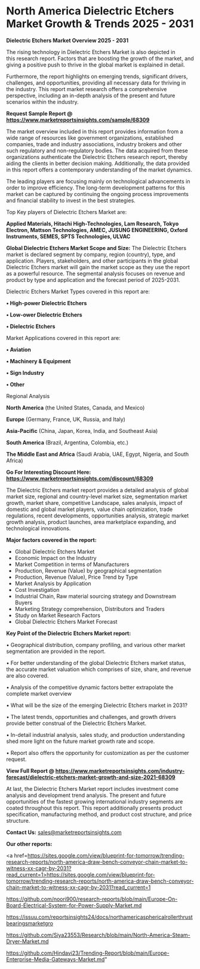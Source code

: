 # North America Dielectric Etchers Market Growth & Trends 2025 - 2031

<Strong> Dielectric Etchers Market Overview 2025 - 2031</strong>

The rising technology in Dielectric Etchers Market is also depicted in this research report. Factors that are boosting the growth of the market, and giving a positive push to thrive in the global market is explained in detail.

Furthermore, the report highlights on emerging trends, significant drivers, challenges, and opportunities, providing all necessary data for thriving in the industry. This report market research offers a comprehensive perspective, including an in-depth analysis of the present and future scenarios within the industry.

<strong>Request Sample Report @ <a href=https://www.marketreportsinsights.com/sample/68309>https://www.marketreportsinsights.com/sample/68309</a></strong>

The market overview included in this report provides information from a wide range of resources like government organizations, established companies, trade and industry associations, industry brokers and other such regulatory and non-regulatory bodies. The data acquired from these organizations authenticate the Dielectric Etchers research report, thereby aiding the clients in better decision making. Additionally, the data provided in this report offers a contemporary understanding of the market dynamics.

The leading players are focusing mainly on technological advancements in order to improve efficiency. The long-term development patterns for this market can be captured by continuing the ongoing process improvements and financial stability to invest in the best strategies.

Top Key players of Dielectric Etchers Market are:

<strong>Applied Materials, Hitachi High-Technologies, Lam Research, Tokyo Electron, Mattson Technologies, AMEC, JUSUNG ENGINEERING, Oxford Instruments, SEMES, SPTS Technologies, ULVAC</strong>

<strong><b>Global Dielectric Etchers Market Scope and Size:</b></strong>
The Dielectric Etchers market is declared segment by company, region (country), type, and application. Players, stakeholders, and other participants in the global Dielectric Etchers market will gain the market scope as they use the report as a powerful resource. The segmental analysis focuses on revenue and product by type and application and the forecast period of 2025-2031.

Dielectric Etchers Market Types covered in this report are:

<strong>• High-power Dielectric Etchers

• Low-ower Dielectric Etchers

• Dielectric Etchers</strong>

Market Applications covered in this report are:

<strong>• Aviation

• Machinery & Equipment

• Sign Industry

• Other</strong> 

Regional Analysis

<strong>North America</strong> (the United States, Canada, and Mexico)

<strong>Europe</strong> (Germany, France, UK, Russia, and Italy)

<strong>Asia-Pacific</strong> (China, Japan, Korea, India, and Southeast Asia)

<strong>South America</strong> (Brazil, Argentina, Colombia, etc.)

<strong>The Middle East and Africa</strong> (Saudi Arabia, UAE, Egypt, Nigeria, and South Africa)

<strong>Go For Interesting Discount Here: <a href=https://www.marketreportsinsights.com/discount/68309>https://www.marketreportsinsights.com/discount/68309</a></strong>

The Dielectric Etchers market report provides a detailed analysis of global market size, regional and country-level market size, segmentation market growth, market share, competitive Landscape, sales analysis, impact of domestic and global market players, value chain optimization, trade regulations, recent developments, opportunities analysis, strategic market growth analysis, product launches, area marketplace expanding, and technological innovations.

<strong><b>Major factors covered in the report:</b></strong>
<ul>
  <li>Global Dielectric Etchers Market </li>
  <li>Economic Impact on the Industry</li>
  <li>Market Competition in terms of Manufacturers</li>
  <li>Production, Revenue (Value) by geographical segmentation</li>
  <li>Production, Revenue (Value), Price Trend by Type</li>
  <li>Market Analysis by Application</li>
  <li>Cost Investigation</li>
  <li>Industrial Chain, Raw material sourcing strategy and Downstream Buyers</li>
  <li>Marketing Strategy comprehension, Distributors and Traders</li>
  <li>Study on Market Research Factors</li>
  <li>Global Dielectric Etchers Market Forecast</li>
</ul>

<strong><b>Key Point of the Dielectric Etchers Market report:</b></strong>

• Geographical distribution, company profiling, and various other market segmentation are provided in the report.

• For better understanding of the global Dielectric Etchers market status, the accurate market valuation which comprises of size, share, and revenue are also covered.

• Analysis of the competitive dynamic factors better extrapolate the complete market overview

• What will be the size of the emerging Dielectric Etchers market in 2031?

• The latest trends, opportunities and challenges, and growth drivers provide better construal of the Dielectric Etchers Market.

• In-detail industrial analysis, sales study, and production understanding shed more light on the future market growth rate and scope.

• Report also offers the opportunity for customization as per the customer request.

<strong><b>View Full Report @ <a href=https://www.marketreportsinsights.com/industry-forecast/dielectric-etchers-market-growth-and-size-2021-68309>https://www.marketreportsinsights.com/industry-forecast/dielectric-etchers-market-growth-and-size-2021-68309</a></b></strong>


At last, the Dielectric Etchers Market report includes investment come analysis and development trend analysis. The present and future opportunities of the fastest growing international industry segments are coated throughout this report. This report additionally presents product specification, manufacturing method, and product cost structure, and price structure.

<strong>Contact Us:</strong>
sales@marketreportsinsights.com

<strong>Our other reports:</strong>

<a href=https://sites.google.com/view/blueprint-for-tomorrow/trending-research-reports/north-america-draw-bench-conveyor-chain-market-to-witness-xx-cagr-by-2031?read_current=1>https://sites.google.com/view/blueprint-for-tomorrow/trending-research-reports/north-america-draw-bench-conveyor-chain-market-to-witness-xx-cagr-by-2031?read_current=1</a>

<a href=https://github.com/noori900/research-reports/blob/main/Europe-On-Board-Electrical-System-for-Power-Supply-Market.md>https://github.com/noori900/research-reports/blob/main/Europe-On-Board-Electrical-System-for-Power-Supply-Market.md</a>

<a href=https://issuu.com/reportsinsights24/docs/northamericasphericalrollerthrustbearingsmarketgro>https://issuu.com/reportsinsights24/docs/northamericasphericalrollerthrustbearingsmarketgro</a>

<a href=https://github.com/Siya23553/Research/blob/main/North-America-Steam-Dryer-Market.md>https://github.com/Siya23553/Research/blob/main/North-America-Steam-Dryer-Market.md</a>

<a href=https://github.com/Hindavi23/Trending-Report/blob/main/Europe-Enterprise-Media-Gateways-Market.md>https://github.com/Hindavi23/Trending-Report/blob/main/Europe-Enterprise-Media-Gateways-Market.md</a>"
